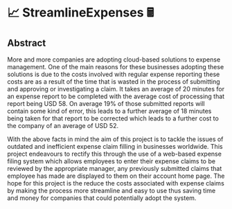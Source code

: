 # 📈 StreamlineExpenses 🖩

## Abstract
More and more companies are adopting cloud-based solutions to expense management. One of the main reasons for these businesses adopting these solutions is due to the costs involved with regular expense reporting these costs are as a result of the time that is wasted in the process of submitting and approving or investigating a claim. It takes an average of 20 minutes for an expense report to be completed with the average cost of processing that report being USD 58. On average 19% of those submitted reports will contain some kind of error, this leads to a further average of 18 minutes being taken for that report to be corrected which leads to a further cost to the company of an average of USD 52.

With the above facts in mind the aim of this project is to tackle the issues of outdated and inefficient expense claim filling in businesses worldwide. This project endeavours to rectify this through the use of a web-based expense filing system which allows employees to enter their expense claims to be reviewed by the appropriate manager, any previously submitted claims that employee has made are displayed to them on their account home page.
The hope for this project is the reduce the costs associated with expense claims by making the process more streamline and easy to use thus saving time and money for companies that could potentially adopt the system.


